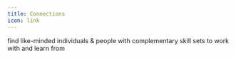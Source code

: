 ```yaml
---
title: Connections
icon: link
---
```

find like-minded individuals & people with complementary skill sets to work with and learn from
